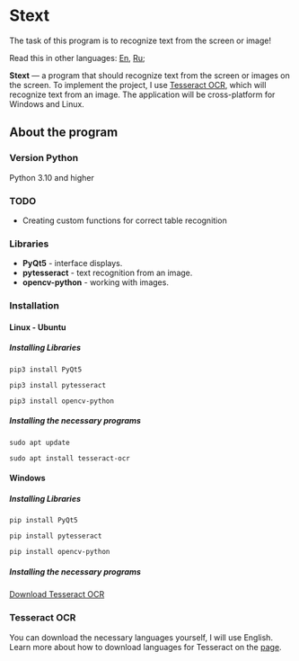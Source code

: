 # Stext

The task of this program is to recognize text from the screen or image!

Read this in other languages: [En](https://github.com/Mark-TinZ/Stext/blob/main/README.md), [Ru](https://github.com/Mark-TinZ/Stext/blob/main/README.ru.md);

**Stext** — a program that should recognize text from the screen or images on the screen. To implement the project, I use [Tesseract OCR](https://github.com/tesseract-ocr/tesseract), which will recognize text from an image. 
The application will be cross-platform for Windows and Linux.



## About the program

### Version Python
Python 3.10 and higher

### TODO
 - Creating custom functions for correct table recognition

### Libraries
 - **PyQt5** - interface displays.
 - **pytesseract** - text recognition from an image.
 - **opencv-python** - working with images.

### Installation

#### Linux - Ubuntu 
##### Installing Libraries
```
pip3 install PyQt5
```
```
pip3 install pytesseract
```
```
pip3 install opencv-python
```
##### Installing the necessary programs
```
sudo apt update
```
```
sudo apt install tesseract-ocr
```
#### Windows
##### Installing Libraries
```
pip install PyQt5
```
```
pip install pytesseract
```
```
pip install opencv-python
```
##### Installing the necessary programs
[Download Tesseract OCR](https://tesseract-ocr.github.io/tessdoc/Downloads.html)
### Tesseract OCR
You can download the necessary languages yourself, I will use English.
Learn more about how to download languages for Tesseract on the [page](https://github.com/tesseract-ocr/tesseract/blob/main/doc/tesseract.1.asc#languages-and-scripts).
